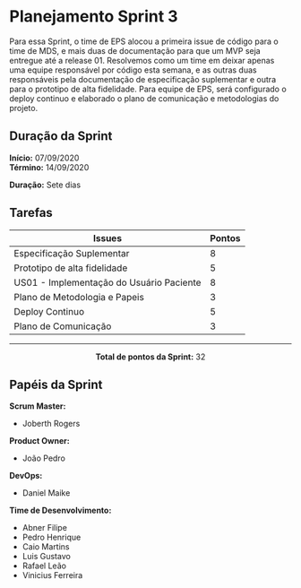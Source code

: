# Planejamento Sprint 3

<p style="text-align: justify:">
    Para essa Sprint, o time de EPS alocou a primeira issue de código para o time de MDS, e mais duas de documentação para que um MVP seja entregue até a release 01. Resolvemos como um time em deixar apenas uma equipe responsável por código esta semana, e as outras duas responsáveis pela documentação de especificação suplementar e outra para o prototipo de alta fidelidade. Para equipe de EPS, será configurado o deploy continuo e elaborado o plano de comunicação e metodologias do projeto.
</p>

## Duração da Sprint

**Início:** 07/09/2020</br>
**Término:** 14/09/2020

**Duração:** Sete dias

## Tarefas

| Issues | Pontos |
| ------ | ------ |
| Especificação Suplementar | 8 |
| Prototipo de alta fidelidade | 5 |
| US01 - Implementação do Usuário Paciente | 8 |
| Plano de Metodologia e Papeis | 3 |
| Deploy Continuo | 5 |
| Plano de Comunicação | 3 |

<hr>

<p style="text-align: center;">
    <span style="font-weight: bold;">Total de pontos da Sprint:</span> 32
</p>

## Papéis da Sprint

**Scrum Master:** 

- Joberth Rogers

**Product Owner:**

- João Pedro

**DevOps:**

- Daniel Maike

**Time de Desenvolvimento:**

- Abner Filipe
- Pedro Henrique
- Caio Martins
- Luis Gustavo
- Rafael Leão
- Vinicius Ferreira
